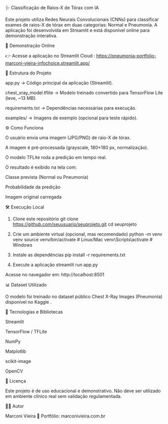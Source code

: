 🩺 Classificação de Raios-X de Tórax com IA

Este projeto utiliza Redes Neurais Convolucionais (CNNs) para classificar exames de raios-X de tórax em duas categorias: Normal e Pneumonia.
A aplicação foi desenvolvida em Streamlit e está disponível online para demonstração interativa.

🚀 Demonstração Online

👉 Acesse a aplicação no Streamlit Cloud : https://pneumonia-portfolio-marconi-vieira-infochoice.streamlit.app/

📂 Estrutura do Projeto

app.py → Código principal da aplicação (Streamlit).

chest_xray_model.tflite → Modelo treinado convertido para TensorFlow Lite (leve, ~13 MB).

requirements.txt → Dependências necessárias para execução.

examples/ → Imagens de exemplo (opcional para teste rápido).

⚙️ Como Funciona

O usuário envia uma imagem (JPG/PNG) de raio-X de tórax.

A imagem é pré-processada (grayscale, 180×180 px, normalização).

O modelo TFLite roda a predição em tempo real.

O resultado é exibido na tela com:

Classe prevista (Normal ou Pneumonia)

Probabilidade da predição

Imagem original carregada

🛠️ Execução Local
1. Clone este repositório
git clone https://github.com/seuusuario/seuprojeto.git
cd seuprojeto

2. Crie um ambiente virtual (opcional, mas recomendado)
python -m venv venv
source venv/bin/activate   # Linux/Mac
venv\Scripts\activate      # Windows

3. Instale as dependências
pip install -r requirements.txt

4. Execute a aplicação
streamlit run app.py


Acesse no navegador em: http://localhost:8501

📊 Dataset Utilizado

O modelo foi treinado no dataset público Chest X-Ray Images (Pneumonia) disponível no Kaggle
.

📌 Tecnologias e Bibliotecas

Streamlit

TensorFlow / TFLite

NumPy

Matplotlib

scikit-image

OpenCV

📜 Licença

Este projeto é de uso educacional e demonstrativo.
Não deve ser utilizado em ambiente clínico real sem validação regulamentada.

👨‍💻 Autor

Marconi Vieira
📌 Portfólio: marconivieira.com.br
